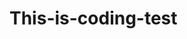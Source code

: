 # This-is-coding-test
     
  
   
 
  
    
      
     
          
               
            
      
                    
           
          
       
      
   
  
